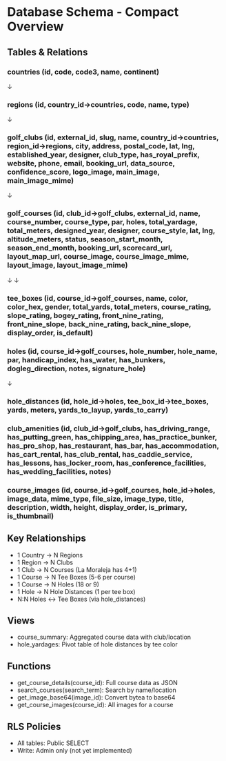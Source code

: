 # Database Schema - Compact Overview

## Tables & Relations

### countries (id, code, code3, name, continent)
↓
### regions (id, country_id→countries, code, name, type)
↓
### golf_clubs (id, external_id, slug, name, country_id→countries, region_id→regions, city, address, postal_code, lat, lng, established_year, designer, club_type, has_royal_prefix, website, phone, email, booking_url, data_source, confidence_score, logo_image, main_image, main_image_mime)
↓
### golf_courses (id, club_id→golf_clubs, external_id, name, course_number, course_type, par, holes, total_yardage, total_meters, designed_year, designer, course_style, lat, lng, altitude_meters, status, season_start_month, season_end_month, booking_url, scorecard_url, layout_map_url, course_image, course_image_mime, layout_image, layout_image_mime)
↓ ↓
### tee_boxes (id, course_id→golf_courses, name, color, color_hex, gender, total_yards, total_meters, course_rating, slope_rating, bogey_rating, front_nine_rating, front_nine_slope, back_nine_rating, back_nine_slope, display_order, is_default)
### holes (id, course_id→golf_courses, hole_number, hole_name, par, handicap_index, has_water, has_bunkers, dogleg_direction, notes, signature_hole)
↓
### hole_distances (id, hole_id→holes, tee_box_id→tee_boxes, yards, meters, yards_to_layup, yards_to_carry)

### club_amenities (id, club_id→golf_clubs, has_driving_range, has_putting_green, has_chipping_area, has_practice_bunker, has_pro_shop, has_restaurant, has_bar, has_accommodation, has_cart_rental, has_club_rental, has_caddie_service, has_lessons, has_locker_room, has_conference_facilities, has_wedding_facilities, notes)

### course_images (id, course_id→golf_courses, hole_id→holes, image_data, mime_type, file_size, image_type, title, description, width, height, display_order, is_primary, is_thumbnail)

## Key Relationships
- 1 Country → N Regions
- 1 Region → N Clubs
- 1 Club → N Courses (La Moraleja has 4+1)
- 1 Course → N Tee Boxes (5-6 per course)
- 1 Course → N Holes (18 or 9)
- 1 Hole → N Hole Distances (1 per tee box)
- N:N Holes ↔ Tee Boxes (via hole_distances)

## Views
- course_summary: Aggregated course data with club/location
- hole_yardages: Pivot table of hole distances by tee color

## Functions
- get_course_details(course_id): Full course data as JSON
- search_courses(search_term): Search by name/location
- get_image_base64(image_id): Convert bytea to base64
- get_course_images(course_id): All images for a course

## RLS Policies
- All tables: Public SELECT
- Write: Admin only (not yet implemented)